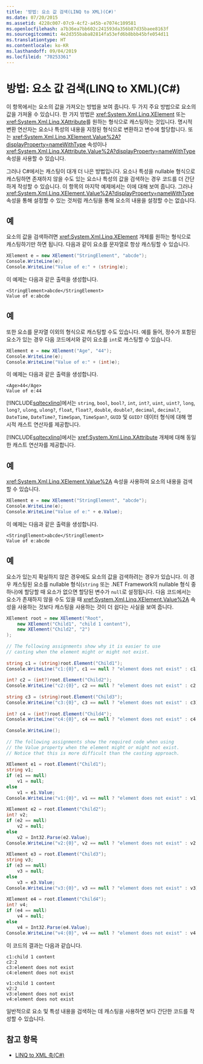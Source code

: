 ```yaml
---
title: '방법: 요소 값 검색(LINQ to XML)(C#)'
ms.date: 07/20/2015
ms.assetid: 4228c007-07c9-4cf2-a45b-e7074c109581
ms.openlocfilehash: a7b36ea7bb602c241593da356b87d35baee8163f
ms.sourcegitcommit: 4e2d355baba82814fa53efd6b8bbb45bfe054d11
ms.translationtype: HT
ms.contentlocale: ko-KR
ms.lasthandoff: 09/04/2019
ms.locfileid: "70253361"
---
```

# <a name="how-to-retrieve-the-value-of-an-element-linq-to-xml-c"></a>방법: 요소 값 검색(LINQ to XML)(C#)
이 항목에서는 요소의 값을 가져오는 방법을 보여 줍니다. 두 가지 주요 방법으로 요소의 값을 가져올 수 있습니다. 한 가지 방법은 <xref:System.Xml.Linq.XElement> 또는 <xref:System.Xml.Linq.XAttribute>를 원하는 형식으로 캐스팅하는 것입니다. 명시적 변환 연산자는 요소나 특성의 내용을 지정된 형식으로 변환하고 변수에 할당합니다. 또는 <xref:System.Xml.Linq.XElement.Value%2A?displayProperty=nameWithType> 속성이나 <xref:System.Xml.Linq.XAttribute.Value%2A?displayProperty=nameWithType> 속성을 사용할 수 있습니다.  
  
 그러나 C#에서는 캐스팅이 대개 더 나은 방법입니다. 요소나 특성을 nullable 형식으로 캐스팅하면 존재하지 않을 수도 있는 요소나 특성의 값을 검색하는 경우 코드를 더 간단하게 작성할 수 있습니다. 이 항목의 마지막 예제에서는 이에 대해 보여 줍니다. 그러나 <xref:System.Xml.Linq.XElement.Value%2A?displayProperty=nameWithType> 속성을 통해 설정할 수 있는 것처럼 캐스팅을 통해 요소의 내용을 설정할 수는 없습니다.  
  
## <a name="example"></a>예  
 요소의 값을 검색하려면 <xref:System.Xml.Linq.XElement> 개체를 원하는 형식으로 캐스팅하기만 하면 됩니다. 다음과 같이 요소를 문자열로 항상 캐스팅할 수 있습니다.  
  
```csharp  
XElement e = new XElement("StringElement", "abcde");  
Console.WriteLine(e);  
Console.WriteLine("Value of e:" + (string)e);  
```  
  
 이 예제는 다음과 같은 출력을 생성합니다.  
  
```output  
<StringElement>abcde</StringElement>  
Value of e:abcde  
```  
  
## <a name="example"></a>예  
 또한 요소를 문자열 이외의 형식으로 캐스팅할 수도 있습니다. 예를 들어, 정수가 포함된 요소가 있는 경우 다음 코드에서와 같이 요소를 `int`로 캐스팅할 수 있습니다.  
  
```csharp  
XElement e = new XElement("Age", "44");  
Console.WriteLine(e);  
Console.WriteLine("Value of e:" + (int)e);  
```  
  
 이 예제는 다음과 같은 출력을 생성합니다.  
  
```output  
<Age>44</Age>  
Value of e:44  
```  
  
 [!INCLUDE[sqltecxlinq](~/includes/sqltecxlinq-md.md)]에서는 `string`, `bool`, `bool?`, `int`, `int?`, `uint`, `uint?`, `long`, `long?`, `ulong`, `ulong?`, `float`, `float?`, `double`, `double?`, `decimal`, `decimal?`, `DateTime`, `DateTime?`, `TimeSpan`, `TimeSpan?`, `GUID` 및 `GUID?` 데이터 형식에 대해 명시적 캐스트 연산자를 제공합니다.  
  
 [!INCLUDE[sqltecxlinq](~/includes/sqltecxlinq-md.md)]에서는 <xref:System.Xml.Linq.XAttribute> 개체에 대해 동일한 캐스트 연산자를 제공합니다.  
  
## <a name="example"></a>예  
 <xref:System.Xml.Linq.XElement.Value%2A> 속성을 사용하여 요소의 내용을 검색할 수 있습니다.  
  
```csharp  
XElement e = new XElement("StringElement", "abcde");   
Console.WriteLine(e);  
Console.WriteLine("Value of e:" + e.Value);  
```  
  
 이 예제는 다음과 같은 출력을 생성합니다.  
  
```output  
<StringElement>abcde</StringElement>  
Value of e:abcde  
```  
  
## <a name="example"></a>예  
 요소가 있는지 확실하지 않은 경우에도 요소의 값을 검색하려는 경우가 있습니다. 이 경우 캐스팅된 요소를 nullable 형식(`string` 또는 .NET Framework의 nullable 형식 중 하나)에 할당할 때 요소가 없으면 할당된 변수가 `null`로 설정됩니다. 다음 코드에서는 요소가 존재하지 않을 수도 있을 때 <xref:System.Xml.Linq.XElement.Value%2A> 속성을 사용하는 것보다 캐스팅을 사용하는 것이 더 쉽다는 사실을 보여 줍니다.  
  
```csharp  
XElement root = new XElement("Root",  
    new XElement("Child1", "child 1 content"),  
    new XElement("Child2", "2")  
);  
  
// The following assignments show why it is easier to use  
// casting when the element might or might not exist.  
  
string c1 = (string)root.Element("Child1");  
Console.WriteLine("c1:{0}", c1 == null ? "element does not exist" : c1);  
  
int? c2 = (int?)root.Element("Child2");  
Console.WriteLine("c2:{0}", c2 == null ? "element does not exist" : c2.ToString());  
  
string c3 = (string)root.Element("Child3");  
Console.WriteLine("c3:{0}", c3 == null ? "element does not exist" : c3);  
  
int? c4 = (int?)root.Element("Child4");  
Console.WriteLine("c4:{0}", c4 == null ? "element does not exist" : c4.ToString());  
  
Console.WriteLine();  
  
// The following assignments show the required code when using  
// the Value property when the element might or might not exist.  
// Notice that this is more difficult than the casting approach.  
  
XElement e1 = root.Element("Child1");  
string v1;  
if (e1 == null)  
    v1 = null;  
else  
    v1 = e1.Value;  
Console.WriteLine("v1:{0}", v1 == null ? "element does not exist" : v1);  
  
XElement e2 = root.Element("Child2");  
int? v2;  
if (e2 == null)  
    v2 = null;  
else  
    v2 = Int32.Parse(e2.Value);  
Console.WriteLine("v2:{0}", v2 == null ? "element does not exist" : v2.ToString());  
  
XElement e3 = root.Element("Child3");  
string v3;  
if (e3 == null)  
    v3 = null;  
else  
    v3 = e3.Value;  
Console.WriteLine("v3:{0}", v3 == null ? "element does not exist" : v3);  
  
XElement e4 = root.Element("Child4");  
int? v4;  
if (e4 == null)  
    v4 = null;  
else  
    v4 = Int32.Parse(e4.Value);  
Console.WriteLine("v4:{0}", v4 == null ? "element does not exist" : v4.ToString());  
```  
  
 이 코드의 결과는 다음과 같습니다.  
  
```output  
c1:child 1 content  
c2:2  
c3:element does not exist  
c4:element does not exist  
  
v1:child 1 content  
v2:2  
v3:element does not exist  
v4:element does not exist  
```  
  
 일반적으로 요소 및 특성 내용을 검색하는 데 캐스팅을 사용하면 보다 간단한 코드를 작성할 수 있습니다.  
  
## <a name="see-also"></a>참고 항목

- [LINQ to XML 축(C#)](./linq-to-xml-axes-overview.md)
